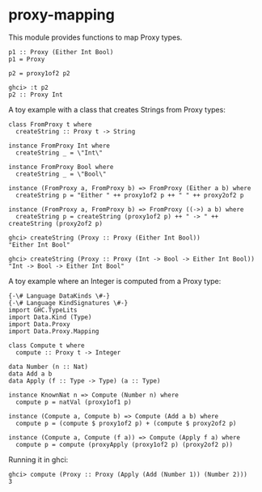 # proxy-mapping

This module provides functions to map Proxy types.

    p1 :: Proxy (Either Int Bool)
    p1 = Proxy
  
    p2 = proxy1of2 p2
  
    ghci> :t p2
    p2 :: Proxy Int

A toy example with a class that creates Strings from Proxy types:

    class FromProxy t where
      createString :: Proxy t -> String
  
    instance FromProxy Int where
      createString _ = \"Int\"
  
    instance FromProxy Bool where
      createString _ = \"Bool\"
  
    instance (FromProxy a, FromProxy b) => FromProxy (Either a b) where
      createString p = "Either " ++ proxy1of2 p ++ " " ++ proxy2of2 p
  
    instance (FromProxy a, FromProxy b) => FromProxy ((->) a b) where
      createString p = createString (proxy1of2 p) ++ " -> " ++ createString (proxy2of2 p)
  
    ghci> createString (Proxy :: Proxy (Either Int Bool))
    "Either Int Bool"
  
    ghci> createString (Proxy :: Proxy (Int -> Bool -> Either Int Bool))
    "Int -> Bool -> Either Int Bool"

 A toy example where an Integer is computed from a Proxy type:

    {-\# Language DataKinds \#-}
    {-\# Language KindSignatures \#-}
    import GHC.TypeLits
    import Data.Kind (Type)
    import Data.Proxy
    import Data.Proxy.Mapping
  
    class Compute t where
      compute :: Proxy t -> Integer
  
    data Number (n :: Nat)
    data Add a b
    data Apply (f :: Type -> Type) (a :: Type)
  
    instance KnownNat n => Compute (Number n) where
      compute p = natVal (proxy1of1 p)
  
    instance (Compute a, Compute b) => Compute (Add a b) where
      compute p = (compute $ proxy1of2 p) + (compute $ proxy2of2 p)
  
    instance (Compute a, Compute (f a)) => Compute (Apply f a) where
      compute p = compute (proxyApply (proxy1of2 p) (proxy2of2 p))

Running it in ghci:

    ghci> compute (Proxy :: Proxy (Apply (Add (Number 1)) (Number 2)))
    3
